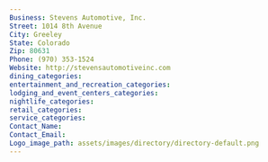```yaml
---
Business: Stevens Automotive, Inc.
Street: 1014 8th Avenue
City: Greeley
State: Colorado
Zip: 80631
Phone: (970) 353-1524
Website: http://stevensautomotiveinc.com
dining_categories: 
entertainment_and_recreation_categories: 
lodging_and_event_centers_categories: 
nightlife_categories: 
retail_categories: 
service_categories: 
Contact_Name: 
Contact_Email: 
Logo_image_path: assets/images/directory/directory-default.png
---
```

